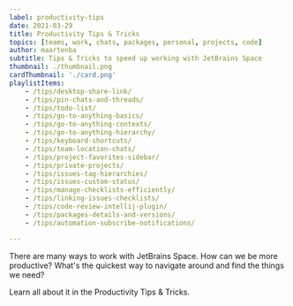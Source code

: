 ```yaml
---
label: productivity-tips
date: 2021-03-29
title: Productivity Tips & Tricks
topics: [teams, work, chats, packages, personal, projects, code]
author: maartenba
subtitle: Tips & Tricks to speed up working with JetBrains Space
thumbnail: ./thumbnail.png
cardThumbnail: './card.png'
playlistItems:
    - /tips/desktop-share-link/
    - /tips/pin-chats-and-threads/
    - /tips/todo-list/
    - /tips/go-to-anything-basics/
    - /tips/go-to-anything-contexts/
    - /tips/go-to-anything-hierarchy/
    - /tips/keyboard-shortcuts/
    - /tips/team-location-chats/
    - /tips/project-favorites-sidebar/
    - /tips/private-projects/
    - /tips/issues-tag-hierarchies/
    - /tips/issues-custom-status/
    - /tips/manage-checklists-efficiently/
    - /tips/linking-issues-checklists/
    - /tips/code-review-intellij-plugin/
    - /tips/packages-details-and-versions/
    - /tips/automation-subscribe-notifications/

---
```



There are many ways to work with JetBrains Space. How can we be more productive? What's the quickest way to navigate around and find the things we need?

Learn all about it in the Productivity Tips & Tricks.
